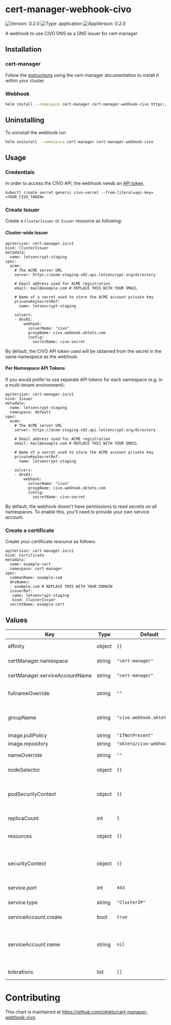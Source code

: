 # cert-manager-webhook-civo

![Version: 0.2.0](https://img.shields.io/badge/Version-0.2.0-informational?style=flat-square) ![Type: application](https://img.shields.io/badge/Type-application-informational?style=flat-square) ![AppVersion: 0.2.0](https://img.shields.io/badge/AppVersion-0.2.0-informational?style=flat-square)

A webhook to use CIVO DNS as a DNS issuer for cert-manager

## Installation

### cert-manager

Follow the [instructions](https://cert-manager.io/docs/installation/) using the cert-manager documentation to install it within your cluster.

### Webhook

```bash
helm install --namespace cert-manager cert-manager-webhook-civo https://storage.googleapis.com/charts.okteto.com/cert-manager-webhook-civo-0.2.0.tgz
```

## Uninstalling

To uninstall the webhook run

```bash
helm uninstall --namespace cert-manager cert-manager-webhook-civo
```

## Usage

### Credentials
In order to access the CIVO API, the webhook needs an [API token](https://www.civo.com/account/security).

```
kubectl create secret generic civo-secret --from-literal=api-key=<YOUR_CIVO_TOKEN>
```

### Create Issuer

Create a `ClusterIssuer` or `Issuer` resource as following:

#### Cluster-wide Issuer
```
apiVersion: cert-manager.io/v1
kind: ClusterIssuer
metadata:
  name: letsencrypt-staging
spec:
  acme:
    # The ACME server URL
    server: https://acme-staging-v02.api.letsencrypt.org/directory
   
    # Email address used for ACME registration
    email: mail@example.com # REPLACE THIS WITH YOUR EMAIL
   
    # Name of a secret used to store the ACME account private key
    privateKeySecretRef:
      name: letsencrypt-staging

    solvers:
    - dns01:
        webhook:
          solverName: "civo"
          groupName: civo.webhook.okteto.com
          config:
            secretName: civo-secret
```

By default, the CIVO API token used will be obtained from the secret in the same namespace as the webhook.

#### Per Namespace API Tokens

If you would prefer to use separate API tokens for each namespace (e.g. in a multi-tenant environment):

```
apiVersion: cert-manager.io/v1
kind: Issuer
metadata:
  name: letsencrypt-staging
  namespace: default
spec:
  acme:
    # The ACME server URL
    server: https://acme-staging-v02.api.letsencrypt.org/directory
   
    # Email address used for ACME registration
    email: mail@example.com # REPLACE THIS WITH YOUR EMAIL
   
    # Name of a secret used to store the ACME account private key
    privateKeySecretRef:
      name: letsencrypt-staging

    solvers:
    - dns01:
        webhook:
          solverName: "civo"
          groupName: civo.webhook.okteto.com
          config:
            secretName: civo-secret
```

By default, the webhook doesn't have permissions to read secrets on all namespaces. To enable this, you'll need to provide your own service account.

### Create a certificate

Create your certificate resource as follows:

```
apiVersion: cert-manager.io/v1
kind: Certificate
metadata:
  name: example-cert
  namespace: cert-manager
spec:
  commonName: example.com
  dnsNames:
  - example.com # REPLACE THIS WITH YOUR DOMAIN
  issuerRef:
   name: letsencrypt-staging
   kind: ClusterIssuer
  secretName: example-cert
```

## Values

| Key | Type | Default | Description |
|-----|------|---------|-------------|
| affinity | object | `{}` | Node affinity for pod assignment |
| certManager.namespace | string | `"cert-manager"` | cert-manager's namespace |
| certManager.serviceAccountName | string | `"cert-manager"` | cert-manager's serviceAccountName |
| fullnameOverride | string | `""` | Override the full name of the created resources |
| groupName | string | `"civo.webhook.okteto.com"` | groupName for the webhook, issuers and clusterIssuers must match this |
| image.pullPolicy | string | `"IfNotPresent"` | Image pull policy |
| image.repository | string | `"okteto/civo-webhook"` | Image repository |
| nameOverride | string | `""` | Override the name of the created resources |
| nodeSelector | object | `{}` | Node labels for pod assignment |
| podSecurityContext | object | `{}` | Optional pod context. The yaml block should adhere to the [PodSecurityContext spec](https://v1-18.docs.kubernetes.io/docs/reference/generated/kubernetes-api/v1.18/#securitycontext-v1-core) |
| replicaCount | int | `1` | Number of webhook replicas |
| resources | object | `{}` | CPU/memory resource requests/limits |
| securityContext | object | `{}` | Optional security context. The yaml block should adhere to the [SecurityContext spec](https://v1-18.docs.kubernetes.io/docs/reference/generated/kubernetes-api/v1.18/#podsecuritycontext-v1-core) |
| service.port | int | `443` | port for the webhook API server |
| service.type | string | `"ClusterIP"` | service type for the webhook API server |
| serviceAccount.create | bool | `true` | If true, create a new service account |
| serviceAccount.name | string | `nil` | Service account to be used. If not set and serviceAccount.create is true, a name is generated using the fullname template |
| tolerations | list | `[]` | Node tolerations for pod assignment |

# Contributing

This chart is maintained at https://github.com/okteto/cert-manager-webhook-civo.